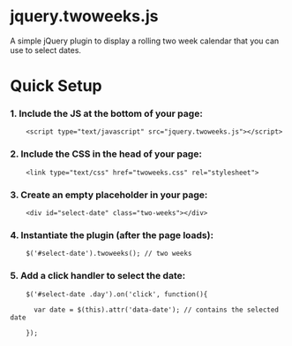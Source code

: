 jquery.twoweeks.js
==================

A simple jQuery plugin to display a rolling two week calendar that you can use to select dates.

# Quick Setup

### 1.   Include the JS at the bottom of your page:
        <script type="text/javascript" src="jquery.twoweeks.js"></script>

### 2.    Include the CSS in the head of your page:
        <link type="text/css" href="twoweeks.css" rel="stylesheet">

### 3.   Create an empty placeholder in your page:
        <div id="select-date" class="two-weeks"></div>

### 4.   Instantiate the plugin (after the page loads):
        $('#select-date').twoweeks(); // two weeks

### 5.   Add a click handler to select the date:
        $('#select-date .day').on('click', function(){

          var date = $(this).attr('data-date'); // contains the selected date

        });

